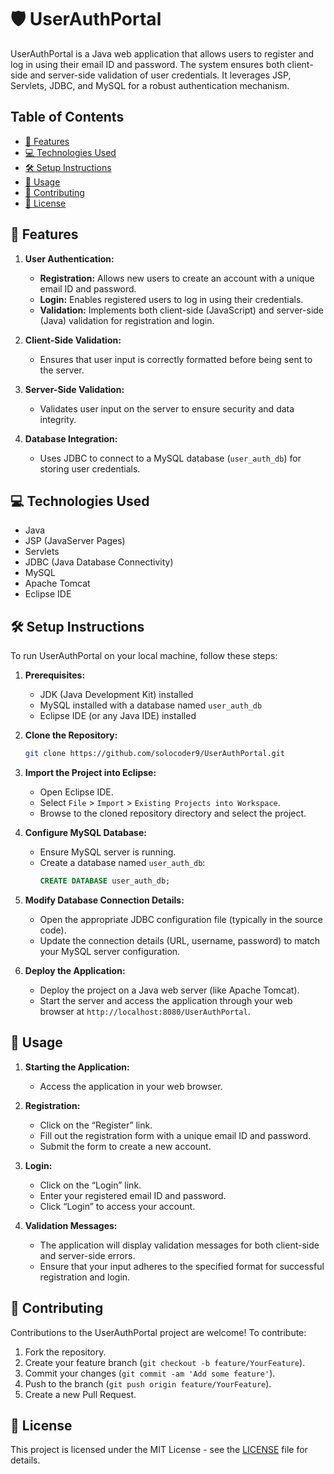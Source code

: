 # 🛡️ UserAuthPortal

UserAuthPortal is a Java web application that allows users to register and log in using their email ID and password. The system ensures both client-side and server-side validation of user credentials. It leverages JSP, Servlets, JDBC, and MySQL for a robust authentication mechanism.

## Table of Contents

- [🌟 Features](#features)
- [💻 Technologies Used](#technologies-used)
- [🛠️ Setup Instructions](#setup-instructions)
- [🚀 Usage](#usage)
- [🤝 Contributing](#contributing)
- [📝 License](#license)

## 🌟 Features 

1. **User Authentication:**
   - **Registration:** Allows new users to create an account with a unique email ID and password.
   - **Login:** Enables registered users to log in using their credentials.
   - **Validation:** Implements both client-side (JavaScript) and server-side (Java) validation for registration and login.

2. **Client-Side Validation:**
   - Ensures that user input is correctly formatted before being sent to the server.

3. **Server-Side Validation:**
   - Validates user input on the server to ensure security and data integrity.

4. **Database Integration:**
   - Uses JDBC to connect to a MySQL database (`user_auth_db`) for storing user credentials.

## 💻 Technologies Used  

- Java
- JSP (JavaServer Pages)
- Servlets
- JDBC (Java Database Connectivity)
- MySQL
- Apache Tomcat
- Eclipse IDE

## 🛠️ Setup Instructions  

To run UserAuthPortal on your local machine, follow these steps:

1. **Prerequisites:**
   - JDK (Java Development Kit) installed
   - MySQL installed with a database named `user_auth_db`
   - Eclipse IDE (or any Java IDE) installed

2. **Clone the Repository:**
   ```bash
   git clone https://github.com/solocoder9/UserAuthPortal.git
   ```

3. **Import the Project into Eclipse:**
   - Open Eclipse IDE.
   - Select `File` > `Import` > `Existing Projects into Workspace`.
   - Browse to the cloned repository directory and select the project.

4. **Configure MySQL Database:**
   - Ensure MySQL server is running.
   - Create a database named `user_auth_db`:
     ```sql
     CREATE DATABASE user_auth_db;
     ```

5. **Modify Database Connection Details:**
   - Open the appropriate JDBC configuration file (typically in the source code).
   - Update the connection details (URL, username, password) to match your MySQL server configuration.

6. **Deploy the Application:**
   - Deploy the project on a Java web server (like Apache Tomcat).
   - Start the server and access the application through your web browser at `http://localhost:8080/UserAuthPortal`.

## 🚀 Usage  

1. **Starting the Application:**
   - Access the application in your web browser.

2. **Registration:**
   - Click on the “Register” link.
   - Fill out the registration form with a unique email ID and password.
   - Submit the form to create a new account.

3. **Login:**
   - Click on the “Login” link.
   - Enter your registered email ID and password.
   - Click “Login” to access your account.

4. **Validation Messages:**
   - The application will display validation messages for both client-side and server-side errors.
   - Ensure that your input adheres to the specified format for successful registration and login.

## 🤝 Contributing  

Contributions to the UserAuthPortal project are welcome! To contribute:

1. Fork the repository.
2. Create your feature branch (`git checkout -b feature/YourFeature`).
3. Commit your changes (`git commit -am 'Add some feature'`).
4. Push to the branch (`git push origin feature/YourFeature`).
5. Create a new Pull Request.

## 📝 License  

This project is licensed under the MIT License - see the [LICENSE](LICENSE) file for details.


